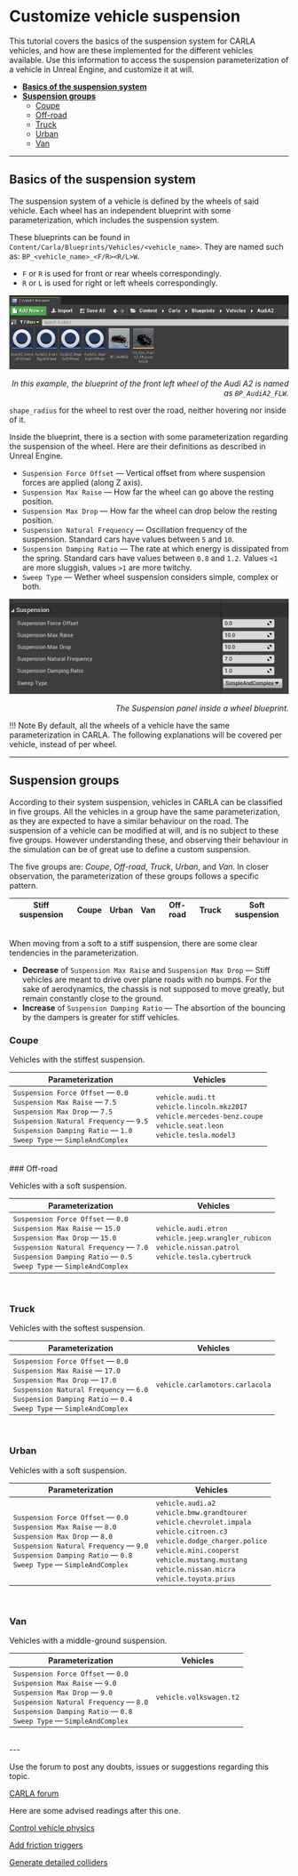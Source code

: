 # Customize vehicle suspension

This tutorial covers the basics of the suspension system for CARLA vehicles, and how are these implemented for the different vehicles available. Use this information to access the suspension parameterization of a vehicle in Unreal Engine, and customize it at will.  

*   [__Basics of the suspension system__](#basics-of-the-suspension-system)  
*   [__Suspension groups__](#suspension-groups)  
	*   [Coupe](#coupe)  
	*   [Off-road](#off-road)  
	*   [Truck](#truck)  
	*   [Urban](#urban)  
	*   [Van](#van)  

---
## Basics of the suspension system

The suspension system of a vehicle is defined by the wheels of said vehicle. Each wheel has an independent blueprint with some parameterization, which includes the suspension system. 

These blueprints can be found in `Content/Carla/Blueprints/Vehicles/<vehicle_name>`. They are named such as: `BP_<vehicle_name>_<F/R><R/L>W`.  

*   `F` or `R` is used for front or rear wheels correspondingly.  
*   `R` or `L` is used for right or left wheels correspondingly.  

![tuto_suspension_blueprints](img/tuto_suspension_blueprints.jpg)
<div style="text-align: right"><i>In this example, the blueprint of the front left wheel of the Audi A2 is named as <code>BP_AudiA2_FLW</code>.</i></div>

`shape_radius` for the wheel to rest over the road, neither hovering nor inside of it. 

Inside the blueprint, there is a section with some parameterization regarding the suspension of the wheel. Here are their definitions as described in Unreal Engine.  

*   `Suspension Force Offset` — Vertical offset from where suspension forces are applied (along Z axis). 
*   `Suspension Max Raise` — How far the wheel can go above the resting position. 
*   `Suspension Max Drop` — How far the wheel can drop below the resting position. 
*   `Suspension Natural Frequency` — Oscillation frequency of the suspension. Standard cars have values between `5` and `10`. 
*   `Suspension Damping Ratio` — The rate at which energy is dissipated from the spring. Standard cars have values between `0.8` and `1.2`. Values `<1` are more sluggish, values `>1` are more twitchy.  
*   `Sweep Type` — Wether wheel suspension considers simple, complex or both.  

![tuto_suspension_parameterization](img/tuto_suspension_parameterization.jpg)
<div style="text-align: right"><i>The Suspension panel inside a wheel blueprint.</i></div>

!!! Note
    By default, all the wheels of a vehicle have the same parameterization in CARLA. The following explanations will be covered per vehicle, instead of per wheel.  

---
## Suspension groups

According to their system suspension, vehicles in CARLA can be classified in five groups. All the vehicles in a group have the same parameterization, as they are expected to have a similar behaviour on the road. The suspension of a vehicle can be modified at will, and is no subject to these five groups. However understanding these, and observing their behaviour in the simulation can be of great use to define a custom suspension.  

The five groups are: *Coupe*, *Off-road*, *Truck*, *Urban*, and *Van*. In closer observation, the parameterization of these groups follows a specific pattern.  


| Stiff suspension | Coupe            | Urban            | Van              | Off-road         | Truck            | Soft suspension  |
| ---------------- | ---------------- | ---------------- | ---------------- | ---------------- | ---------------- | ---------------- |




<br>
When moving from a soft to a stiff suspension, there are some clear tendencies in the parameterization.  

*   __Decrease__ of `Suspension Max Raise` and `Suspension Max Drop` — Stiff vehicles are meant to drive over plane roads with no bumps. For the sake of aerodynamics, the chassis is not supposed to move greatly, but remain constantly close to the ground.  
*   __Increase__ of `Suspension Damping Ratio` — The absortion of the bouncing by the dampers is greater for stiff vehicles.  

### Coupe

Vehicles with the stiffest suspension.  

| Parameterization                                                                                                                                                                                                                        | Vehicles                                                                                                                                                                                                                                |
| --------------------------------------------------------------------------------------------------------------------------------------------------------------------------------------------------------------------------------------- | --------------------------------------------------------------------------------------------------------------------------------------------------------------------------------------------------------------------------------------- |
| `Suspension Force Offset` — `0.0`<br>`Suspension Max Raise` — `7.5`<br>`Suspension Max Drop` — `7.5`<br>`Suspension Natural Frequency` — `9.5`<br>`Suspension Damping Ratio` — `1.0`<br>`Sweep Type` — `SimpleAndComplex`<br> | `vehicle.audi.tt`<br>`vehicle.lincoln.mkz2017`<br>`vehicle.mercedes-benz.coupe`<br>`vehicle.seat.leon`<br>`vehicle.tesla.model3`<br>                                                                                            |

<br>### Off-road

Vehicles with a soft suspension.  

| Parameterization                                                                                                                                                                                                                          | Vehicles                                                                                                                                                                                                                                  |
| ----------------------------------------------------------------------------------------------------------------------------------------------------------------------------------------------------------------------------------------- | ----------------------------------------------------------------------------------------------------------------------------------------------------------------------------------------------------------------------------------------- |
| `Suspension Force Offset` — `0.0`<br>`Suspension Max Raise` — `15.0`<br>`Suspension Max Drop` — `15.0`<br>`Suspension Natural Frequency` — `7.0`<br>`Suspension Damping Ratio` — `0.5`<br>`Sweep Type` — `SimpleAndComplex`<br> | `vehicle.audi.etron`<br>`vehicle.jeep.wrangler_rubicon`<br>`vehicle.nissan.patrol`<br>`vehicle.tesla.cybertruck`<br>                                                                                                                |

<br>

### Truck

Vehicles with the softest suspension.  


| Parameterization                                                                                                                                                                                                                          | Vehicles                                                                                                                                                                                                                                  |
| ----------------------------------------------------------------------------------------------------------------------------------------------------------------------------------------------------------------------------------------- | ----------------------------------------------------------------------------------------------------------------------------------------------------------------------------------------------------------------------------------------- |
| `Suspension Force Offset` — `0.0`<br>`Suspension Max Raise` — `17.0`<br>`Suspension Max Drop` — `17.0`<br>`Suspension Natural Frequency` — `6.0`<br>`Suspension Damping Ratio` — `0.4`<br>`Sweep Type` — `SimpleAndComplex`<br> | `vehicle.carlamotors.carlacola`<br>                                                                                                                                                                                                       |

<br>

### Urban

Vehicles with a soft suspension.  

| Parameterization                                                                                                                                                                                                                                                       | Vehicles                                                                                                                                                                                                                                                               |
| ---------------------------------------------------------------------------------------------------------------------------------------------------------------------------------------------------------------------------------------------------------------------- | ---------------------------------------------------------------------------------------------------------------------------------------------------------------------------------------------------------------------------------------------------------------------- |
| `Suspension Force Offset` — `0.0`<br>`Suspension Max Raise` — `8.0`<br>`Suspension Max Drop` — `8.0`<br>`Suspension Natural Frequency` — `9.0`<br>`Suspension Damping Ratio` — `0.8`<br>`Sweep Type` — `SimpleAndComplex`<br>                                | `vehicle.audi.a2`<br>`vehicle.bmw.grandtourer`<br>`vehicle.chevrolet.impala`<br>`vehicle.citroen.c3`<br>`vehicle.dodge_charger.police`<br>`vehicle.mini.cooperst`<br>`vehicle.mustang.mustang`<br>`vehicle.nissan.micra`<br>`vehicle.toyota.prius`<br> |


<br>

### Van

Vehicles with a middle-ground suspension.  

| Parameterization                                                                                                                                                                                                                        | Vehicles                                                                                                                                                                                                                                |
| --------------------------------------------------------------------------------------------------------------------------------------------------------------------------------------------------------------------------------------- | --------------------------------------------------------------------------------------------------------------------------------------------------------------------------------------------------------------------------------------- |
| `Suspension Force Offset` — `0.0`<br>`Suspension Max Raise` — `9.0`<br>`Suspension Max Drop` — `9.0`<br>`Suspension Natural Frequency` — `8.0`<br>`Suspension Damping Ratio` — `0.8`<br>`Sweep Type` — `SimpleAndComplex`<br> | `vehicle.volkswagen.t2`<br>                                                                                                                                                                                                             |

<br>
---

Use the forum to post any doubts, issues or suggestions regarding this topic.  

<div class="build-buttons">
<p>
<a href="https://forum.carla.org/" target="_blank" class="btn btn-neutral" title="Go to the CARLA forum">
CARLA forum</a>
</p>
</div>

Here are some advised readings after this one.  

<div class="build-buttons">
<p>
<a href="../tuto_G_control_vehicle_physics" target="_blank" class="btn btn-neutral" title= "Set runtime changes on a vehicle physics.">
Control vehicle physics</a>
</p>
<p>
<a href="../tuto_G_add_friction_triggers" target="_blank" class="btn btn-neutral" title= "Define dynamic box triggers for wheels.">
Add friction triggers</a>
</p>
<p>
<a href="../tuto_D_generate_colliders" target="_blank" class="btn btn-neutral" title="Create detailed colliders for vehicles">
Generate detailed colliders</a>
</p>
</div>
